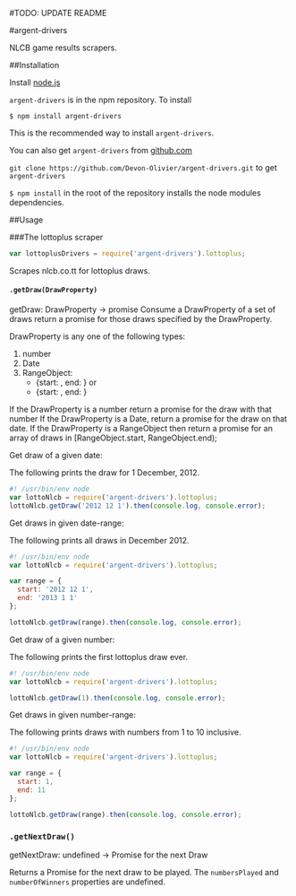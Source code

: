 #TODO: UPDATE README

#argent-drivers

NLCB game results scrapers.

##Installation 

Install [node.js](https://nodejs.org)

`argent-drivers` is in the npm repository. To install

`$ npm install argent-drivers`

This is the recommended way to install `argent-drivers`.

You can also get `argent-drivers` from [github.com](https://www.github.com)

`git clone https://github.com/Devon-Olivier/argent-drivers.git` to get `argent-drivers`

`$ npm install` in the root of the repository installs the node modules 
dependencies.

##Usage

###The lottoplus scraper
```js
var lottoplusDrivers = require('argent-drivers').lottoplus;
```
Scrapes nlcb.co.tt for lottoplus draws.

#### `.getDraw(DrawProperty)`

getDraw: DrawProperty -> promise
Consume a DrawProperty of a set of draws return a promise for those draws
specified by the DrawProperty.

DrawProperty is any one of the following types:
1.  number
2.  Date
3.  RangeObject: 
    *   {start: <Date>, end: <Date>} or
    *   {start: <number>, end: <number>}

If the DrawProperty is a number return a promise for the draw with that number
If the DrawProperty is a Date, return a promise for the draw on that date.
If the DrawProperty is a RangeObject then return a promise for an array of
draws in [RangeObject.start, RangeObject.end);

Get draw of a given date:

The following prints the draw for 1 December, 2012.
```js
#! /usr/bin/env node
var lottoNlcb = require('argent-drivers').lottoplus;
lottoNlcb.getDraw('2012 12 1').then(console.log, console.error);
```

Get draws in given date-range:

The following prints all draws in December 2012.
```js
#! /usr/bin/env node
var lottoNlcb = require('argent-drivers').lottoplus;

var range = {
  start: '2012 12 1',
  end: '2013 1 1'
};

lottoNlcb.getDraw(range).then(console.log, console.error);
```
Get draw of a given number:

The following prints the first lottoplus draw ever.
```js
#! /usr/bin/env node
var lottoNlcb = require('argent-drivers').lottoplus;

lottoNlcb.getDraw(1).then(console.log, console.error);
```
Get draws in given number-range:

The following prints draws with numbers from 1 to 10 inclusive.
```js
#! /usr/bin/env node
var lottoNlcb = require('argent-drivers').lottoplus;

var range = {
  start: 1, 
  end: 11 
};

lottoNlcb.getDraw(range).then(console.log, console.error);
```
### `.getNextDraw()`

getNextDraw: undefined -> Promise for the next Draw

Returns a Promise for the next draw to be played. The `numbersPlayed` and `numberOfWinners` properties are undefined.

